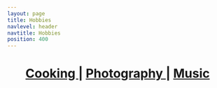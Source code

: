```yaml
---
layout: page
title: Hobbies
navlevel: header
navtitle: Hobbies
position: 400
---
```


<style>
	article a, article a:hover, article a:visited {
    	border-bottom: none;
  	}
</style>

<center><h1>
	<a href="/hobbies/cooking.html">
		Cooking
	</a>
	|
	<a href="/hobbies/photography.html">
		Photography
	</a>
	|
	<a href="/hobbies/music.html">
		Music
	</a>
</h1></center>



